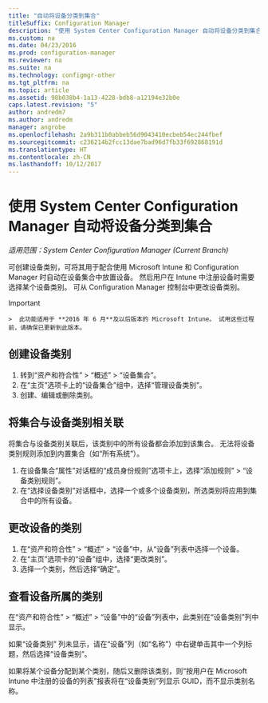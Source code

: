 ```yaml
---
title: "自动将设备分类到集合"
titleSuffix: Configuration Manager
description: "使用 System Center Configuration Manager 自动将设备分类到集合。"
ms.custom: na
ms.date: 04/23/2016
ms.prod: configuration-manager
ms.reviewer: na
ms.suite: na
ms.technology: configmgr-other
ms.tgt_pltfrm: na
ms.topic: article
ms.assetid: 98b038b4-1a13-4228-bdb8-a12194e32b0e
caps.latest.revision: "5"
author: andredm7
ms.author: andredm
manager: angrobe
ms.openlocfilehash: 2a9b311b0abbeb56d9043410ecbeb54ec244fbef
ms.sourcegitcommit: c236214b2fcc13dae7bad96d7fb33f692868191d
ms.translationtype: HT
ms.contentlocale: zh-CN
ms.lasthandoff: 10/12/2017
---
```

# <a name="automatically-categorize-devices-into-collections-with-system-center-configuration-manager"></a>使用 System Center Configuration Manager 自动将设备分类到集合

*适用范围：System Center Configuration Manager (Current Branch)*

可创建设备类别，可将其用于配合使用 Microsoft Intune 和 Configuration Manager 时自动在设备集合中放置设备。 然后用户在 Intune 中注册设备时需要选择某个设备类别。 可从 Configuration Manager 控制台中更改设备类别。

> [!IMPORTANT]  
    >  此功能适用于 **2016 年 6 月**及以后版本的 Microsoft Intune。 试用这些过程前，请确保已更新到此版本。

## <a name="create-device-categories"></a>创建设备类别

1.  转到“资产和符合性” > “概述” > “设备集合”。
2.  在“主页”选项卡上的“设备集合”组中，选择“管理设备类别”。
3.  创建、编辑或删除类别。

## <a name="associate-a-collection-with-a-device-category"></a>将集合与设备类别相关联

将集合与设备类别关联后，该类别中的所有设备都会添加到该集合。 无法将设备类别规则添加到内置集合（如“所有系统”）。

1.  在设备集合“属性”对话框的“成员身份规则”选项卡上，选择“添加规则” > “设备类别规则”。
2.  在“选择设备类别”对话框中，选择一个或多个设备类别，所选类别将应用到集合中的所有设备。

## <a name="change-the-category-of-a-device"></a>更改设备的类别

1.  在“资产和符合性” > “概述” > “设备”中，从“设备”列表中选择一个设备。
2.  在“主页”选项卡的“设备”组中，选择“更改类别”。
3.  选择一个类别，然后选择“确定”。

## <a name="view-which-category-a-device-belongs-to"></a>查看设备所属的类别

在“资产和符合性” > “概述” > “设备”中的“设备”列表中，此类别在“设备类别”列中显示。

如果“设备类别” 列未显示，请在“设备”列（如“名称”）中右键单击其中一个列标题，然后选择“设备类别”。

如果将某个设备分配到某个类别，随后又删除该类别，则“按用户在 Microsoft Intune 中注册的设备的列表”报表将在“设备类别”列显示 GUID，而不显示类别名称。
